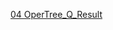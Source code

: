 [04 OperTree_Q_Result](https://github.com/PINGPINGYEE/04.OperTree_Q/assets/30267171/4224ee8d-b8ce-4a25-aab1-0ca09faf8a11)
